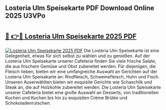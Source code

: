 ## Losteria Ulm Speisekarte PDF Download Online 2025 U3VPo

# <h2><a href="http://gc7eaf8.nevu.top/?p=Losteria+Ulm+Speisekarte">🔗 👉🔴 Losteria Ulm Speisekarte 2025 PDF</a></h2>

[![Losteria Ulm Speisekarte 2025 PDF](https://i.imgur.com/dBaPXMq.png)](http://gc7eaf8.nevu.top/?p=Losteria+Ulm+Speisekarte)
Die Losteria Ulm Speisekarte ist eine Gelegenheit, etwas für sich selbst zu wählen und zu genießen. Auf der Losteria Ulm Speisekarte unserer Cafeteria finden Sie viele frische Salate, die aus frischem Gemüse und Obst zubereitet werden. Für diejenigen, die Fleisch lieben, bieten wir eine umfangreiche Auswahl an Gerichten auf der Losteria Ulm Speisekarte an: Rindfleisch, Schweinefleisch, Huhn und Fisch. Unseren Auserwählten bieten wir exquisite Gerichte wie Schaschlik und Steak an, die auf Holzkohle zubereitet werden. Die Losteria Ulm Speisekarte unserer Cafeteria bietet eine große Auswahl an Desserts, von traditionellen Kuchen und Kuchen bis hin zu exquisiten Crème Brûlée und Schokoladenrutschen.
